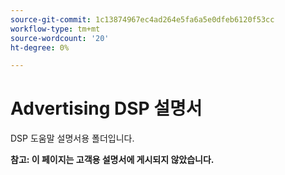```yaml
---
source-git-commit: 1c13874967ec4ad264e5fa6a5e0dfeb6120f53cc
workflow-type: tm+mt
source-wordcount: '20'
ht-degree: 0%

---
```

# Advertising DSP 설명서

DSP 도움말 설명서용 폴더입니다.

**참고: 이 페이지는 고객용 설명서에 게시되지 않았습니다.**
